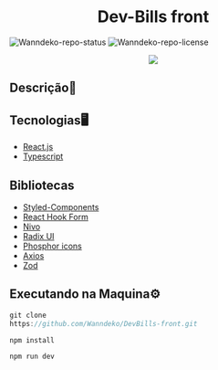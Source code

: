 <h1 align=center>Dev-Bills front</h1>

![Wanndeko-repo-status](https://img.shields.io/badge/Status-Finished-lightgrey?style=for-the-badge&logo=headspace&logoColor=green&color=lightgrey)
![Wanndeko-repo-license](https://img.shields.io/github/license/Luk4x/iManager-json-server?style=for-the-badge&logo=unlicense&logoColor=lightgrey)


<div align=center>
  <img src=https://github.com/Wanndeko/DevBills-front/assets/107483289/8c28a1a3-4ed0-43a9-b177-37e0f89fc663>
</div>

<h2>Descrição📃</h2>
<p></p>

<h2>Tecnologias🖥️</h2>
<ul>
<li><a href=https://pt-br.react.dev/>React.js</a></li>
<li><a href=https://www.typescriptlang.org/docs/>Typescript</a></li>
</ul>

<h2>Bibliotecas</h2>
<ul>
<li>
    <a href=https://styled-components.com/>Styled-Components</a>
</li>
  <li>
    <a href=https://react-hook-form.com/>React Hook Form</a>
  </li>
  <li>
    <a href=https://nivo.rocks/>Nivo</a>
  </li>
  <li>
    <a href=https://www.radix-ui.com/>Radix UI</a>
  </li>
  <li>
    <a href=https://phosphoricons.com/>Phosphor icons</a>
  </li>
  <li>
    <a href=https://axios-http.com/docs/intro>Axios</a>
  </li>
  <li>
    <a href=https://zod.dev/>Zod</a>
  </li>
</ul>

<h2>Executando na Maquina⚙️</h2>

```javascript
git clone 
https://github.com/Wanndeko/DevBills-front.git
```
```javascript
npm install
```
```javascript
npm run dev
```

